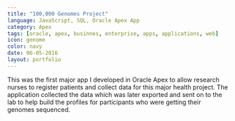 ```yaml
---
title: "100,000 Genomes Project"
language: JavaScript, SQL, Oracle Apex App
category: Apex
tags: [oracle, apex, businnes, enterprise, apps, applications, web]
icon: genome
color: navy
date: 06-05-2016
layout: portfolio
---
```


This was the first major app I developed in Oracle Apex to allow research nurses to register patients and collect data for this major health project. The application collected the data which was later exported and sent on to the lab to help build the profiles for participants who were getting their genomes sequenced.
